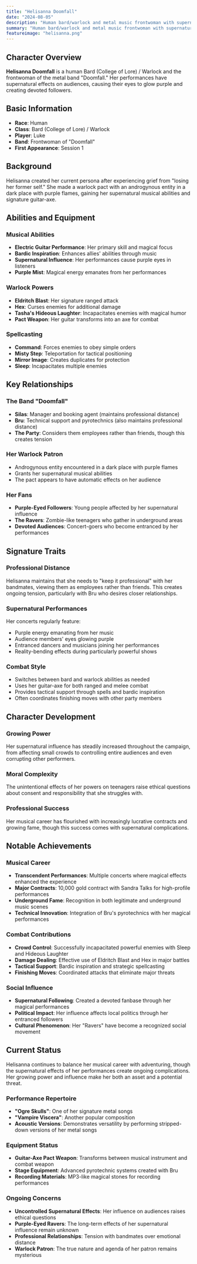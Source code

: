```yaml
---
title: "Helisanna Doomfall"
date: "2024-08-05"
description: "Human bard/warlock and metal music frontwoman with supernatural influence over her audience"
summary: "Human bard/warlock and metal music frontwoman with supernatural influence over her audience"
featureimage: "helisanna.png"
---
```


## Character Overview

**Helisanna Doomfall** is a human Bard (College of Lore) / Warlock and the frontwoman of the metal band "Doomfall." Her performances have supernatural effects on audiences, causing their eyes to glow purple and creating devoted followers.

## Basic Information

- **Race**: Human
- **Class**: Bard (College of Lore) / Warlock
- **Player**: Luke
- **Band**: Frontwoman of "Doomfall"
- **First Appearance**: Session 1

## Background

Helisanna created her current persona after experiencing grief from "losing her former self." She made a warlock pact with an androgynous entity in a dark place with purple flames, gaining her supernatural musical abilities and signature guitar-axe.

## Abilities and Equipment

### Musical Abilities
- **Electric Guitar Performance**: Her primary skill and magical focus
- **Bardic Inspiration**: Enhances allies' abilities through music
- **Supernatural Influence**: Her performances cause purple eyes in listeners
- **Purple Mist**: Magical energy emanates from her performances

### Warlock Powers
- **Eldritch Blast**: Her signature ranged attack
- **Hex**: Curses enemies for additional damage
- **Tasha's Hideous Laughter**: Incapacitates enemies with magical humor
- **Pact Weapon**: Her guitar transforms into an axe for combat

### Spellcasting
- **Command**: Forces enemies to obey simple orders
- **Misty Step**: Teleportation for tactical positioning
- **Mirror Image**: Creates duplicates for protection
- **Sleep**: Incapacitates multiple enemies

## Key Relationships

### The Band "Doomfall"
- **Silas**: Manager and booking agent (maintains professional distance)
- **Bru**: Technical support and pyrotechnics (also maintains professional distance)
- **The Party**: Considers them employees rather than friends, though this creates tension

### Her Warlock Patron
- Androgynous entity encountered in a dark place with purple flames
- Grants her supernatural musical abilities
- The pact appears to have automatic effects on her audience

### Her Fans
- **Purple-Eyed Followers**: Young people affected by her supernatural influence
- **The Ravers**: Zombie-like teenagers who gather in underground areas
- **Devoted Audiences**: Concert-goers who become entranced by her performances

## Signature Traits

### Professional Distance
Helisanna maintains that she needs to "keep it professional" with her bandmates, viewing them as employees rather than friends. This creates ongoing tension, particularly with Bru who desires closer relationships.

### Supernatural Performances
Her concerts regularly feature:
- Purple energy emanating from her music
- Audience members' eyes glowing purple
- Entranced dancers and musicians joining her performances
- Reality-bending effects during particularly powerful shows

### Combat Style
- Switches between bard and warlock abilities as needed
- Uses her guitar-axe for both ranged and melee combat
- Provides tactical support through spells and bardic inspiration
- Often coordinates finishing moves with other party members

## Character Development

### Growing Power
Her supernatural influence has steadily increased throughout the campaign, from affecting small crowds to controlling entire audiences and even corrupting other performers.

### Moral Complexity
The unintentional effects of her powers on teenagers raise ethical questions about consent and responsibility that she struggles with.

### Professional Success
Her musical career has flourished with increasingly lucrative contracts and growing fame, though this success comes with supernatural complications.

## Notable Achievements

### Musical Career
- **Transcendent Performances**: Multiple concerts where magical effects enhanced the experience
- **Major Contracts**: 10,000 gold contract with Sandra Talks for high-profile performances
- **Underground Fame**: Recognition in both legitimate and underground music scenes
- **Technical Innovation**: Integration of Bru's pyrotechnics with her magical performances

### Combat Contributions
- **Crowd Control**: Successfully incapacitated powerful enemies with Sleep and Hideous Laughter
- **Damage Dealing**: Effective use of Eldritch Blast and Hex in major battles
- **Tactical Support**: Bardic inspiration and strategic spellcasting
- **Finishing Moves**: Coordinated attacks that eliminate major threats

### Social Influence
- **Supernatural Following**: Created a devoted fanbase through her magical performances
- **Political Impact**: Her influence affects local politics through her entranced followers
- **Cultural Phenomenon**: Her "Ravers" have become a recognized social movement

## Current Status

Helisanna continues to balance her musical career with adventuring, though the supernatural effects of her performances create ongoing complications. Her growing power and influence make her both an asset and a potential threat.

### Performance Repertoire
- **"Ogre Skulls"**: One of her signature metal songs
- **"Vampire Viscera"**: Another popular composition
- **Acoustic Versions**: Demonstrates versatility by performing stripped-down versions of her metal songs

### Equipment Status
- **Guitar-Axe Pact Weapon**: Transforms between musical instrument and combat weapon
- **Stage Equipment**: Advanced pyrotechnic systems created with Bru
- **Recording Materials**: MP3-like magical stones for recording performances

### Ongoing Concerns
- **Uncontrolled Supernatural Effects**: Her influence on audiences raises ethical questions
- **Purple-Eyed Ravers**: The long-term effects of her supernatural influence remain unknown
- **Professional Relationships**: Tension with bandmates over emotional distance
- **Warlock Patron**: The true nature and agenda of her patron remains mysterious